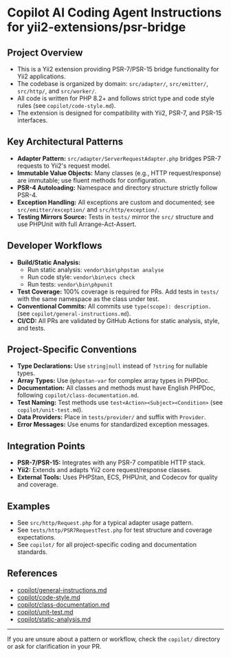 # Copilot AI Coding Agent Instructions for yii2-extensions/psr-bridge

## Project Overview
- This is a Yii2 extension providing PSR-7/PSR-15 bridge functionality for Yii2 applications.
- The codebase is organized by domain: `src/adapter/`, `src/emitter/`, `src/http/`, and `src/worker/`.
- All code is written for PHP 8.2+ and follows strict type and code style rules (see `copilot/code-style.md`).
- The extension is designed for compatibility with Yii2, PSR-7, and PSR-15 interfaces.

## Key Architectural Patterns
- **Adapter Pattern:** `src/adapter/ServerRequestAdapter.php` bridges PSR-7 requests to Yii2's request model.
- **Immutable Value Objects:** Many classes (e.g., HTTP request/response) are immutable; use fluent methods for configuration.
- **PSR-4 Autoloading:** Namespace and directory structure strictly follow PSR-4.
- **Exception Handling:** All exceptions are custom and documented; see `src/emitter/exception/` and `src/http/exception/`.
- **Testing Mirrors Source:** Tests in `tests/` mirror the `src/` structure and use PHPUnit with full Arrange-Act-Assert.

## Developer Workflows
- **Build/Static Analysis:**
  - Run static analysis: `vendor\bin\phpstan analyse`
  - Run code style: `vendor\bin\ecs check`
  - Run tests: `vendor\bin\phpunit`
- **Test Coverage:** 100% coverage is required for PRs. Add tests in `tests/` with the same namespace as the class under test.
- **Conventional Commits:** All commits use `type(scope): description.` (see `copilot/general-instructions.md`).
- **CI/CD:** All PRs are validated by GitHub Actions for static analysis, style, and tests.

## Project-Specific Conventions
- **Type Declarations:** Use `string|null` instead of `?string` for nullable types.
- **Array Types:** Use `@phpstan-var` for complex array types in PHPDoc.
- **Documentation:** All classes and methods must have English PHPDoc, following `copilot/class-documentation.md`.
- **Test Naming:** Test methods use `test<Action><Subject><Condition>` (see `copilot/unit-test.md`).
- **Data Providers:** Place in `tests/provider/` and suffix with `Provider`.
- **Error Messages:** Use enums for standardized exception messages.

## Integration Points
- **PSR-7/PSR-15:** Integrates with any PSR-7 compatible HTTP stack.
- **Yii2:** Extends and adapts Yii2 core request/response classes.
- **External Tools:** Uses PHPStan, ECS, PHPUnit, and Codecov for quality and coverage.

## Examples
- See `src/http/Request.php` for a typical adapter usage pattern.
- See `tests/http/PSR7RequestTest.php` for test structure and coverage expectations.
- See `copilot/` for all project-specific coding and documentation standards.

## References
- [copilot/general-instructions.md](../copilot/general-instructions.md)
- [copilot/code-style.md](../copilot/code-style.md)
- [copilot/class-documentation.md](../copilot/class-documentation.md)
- [copilot/unit-test.md](../copilot/unit-test.md)
- [copilot/static-analysis.md](../copilot/static-analysis.md)

---

If you are unsure about a pattern or workflow, check the `copilot/` directory or ask for clarification in your PR.
